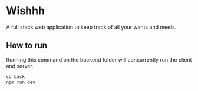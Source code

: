 # Wishhh

A full stack web application to keep track of all your wants and needs.

## How to run

Running this command on the backend folder will concurrently run the client and server.

```js
cd back
npm run dev
```
